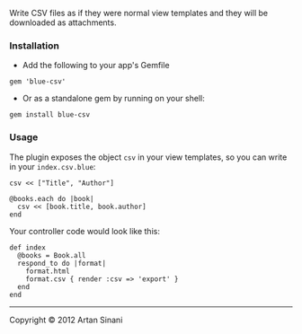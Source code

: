 Write CSV files as if they were normal view templates and they will be downloaded as attachments.


### Installation

- Add the following to your app's Gemfile

```shell
gem 'blue-csv'
```


- Or as a standalone gem by running on your shell:

```shell
gem install blue-csv
```


### Usage

The plugin exposes the object `csv` in your view templates, so you can write in your `index.csv.blue`:

```shell
csv << ["Title", "Author"]

@books.each do |book|
  csv << [book.title, book.author]
end
```

Your controller code would look like this:

```shell
def index
  @books = Book.all
  respond_to do |format|
    format.html
    format.csv { render :csv => 'export' }
  end
end
```



---
Copyright &copy; 2012 Artan Sinani